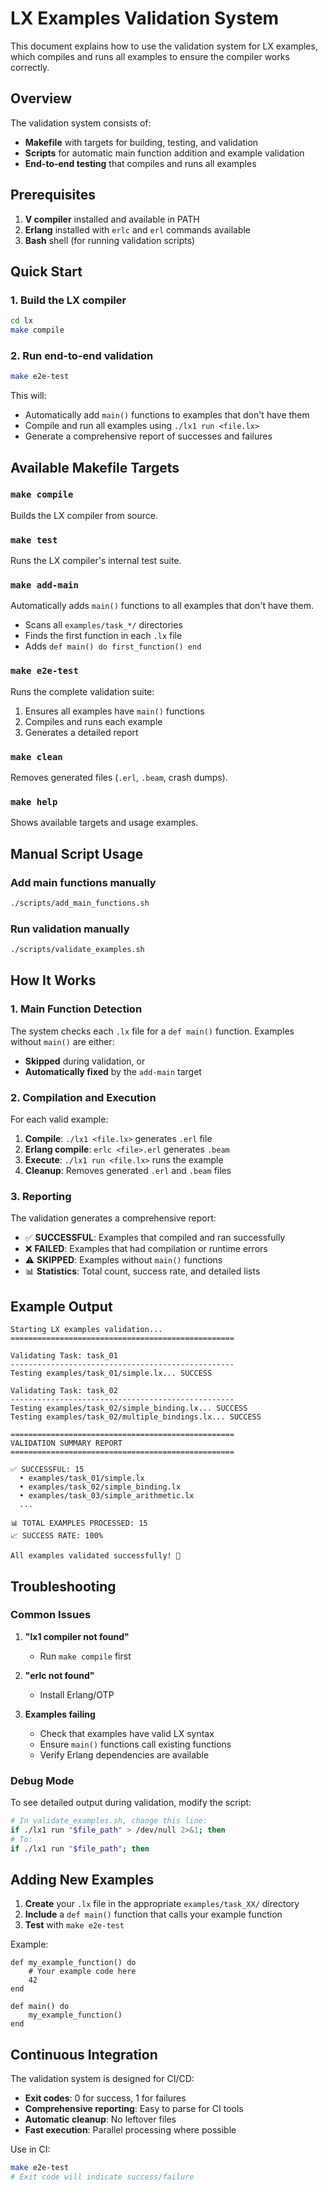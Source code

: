 # LX Examples Validation System

This document explains how to use the validation system for LX examples, which compiles and runs all examples to ensure the compiler works correctly.

## Overview

The validation system consists of:
- **Makefile** with targets for building, testing, and validation
- **Scripts** for automatic main function addition and example validation
- **End-to-end testing** that compiles and runs all examples

## Prerequisites

1. **V compiler** installed and available in PATH
2. **Erlang** installed with `erlc` and `erl` commands available
3. **Bash** shell (for running validation scripts)

## Quick Start

### 1. Build the LX compiler
```bash
cd lx
make compile
```

### 2. Run end-to-end validation
```bash
make e2e-test
```

This will:
- Automatically add `main()` functions to examples that don't have them
- Compile and run all examples using `./lx1 run <file.lx>`
- Generate a comprehensive report of successes and failures

## Available Makefile Targets

### `make compile`
Builds the LX compiler from source.

### `make test`
Runs the LX compiler's internal test suite.

### `make add-main`
Automatically adds `main()` functions to all examples that don't have them.
- Scans all `examples/task_*/` directories
- Finds the first function in each `.lx` file
- Adds `def main() do first_function() end`

### `make e2e-test`
Runs the complete validation suite:
1. Ensures all examples have `main()` functions
2. Compiles and runs each example
3. Generates a detailed report

### `make clean`
Removes generated files (`.erl`, `.beam`, crash dumps).

### `make help`
Shows available targets and usage examples.

## Manual Script Usage

### Add main functions manually
```bash
./scripts/add_main_functions.sh
```

### Run validation manually
```bash
./scripts/validate_examples.sh
```

## How It Works

### 1. Main Function Detection
The system checks each `.lx` file for a `def main()` function. Examples without `main()` are either:
- **Skipped** during validation, or
- **Automatically fixed** by the `add-main` target

### 2. Compilation and Execution
For each valid example:
1. **Compile**: `./lx1 <file.lx>` generates `.erl` file
2. **Erlang compile**: `erlc <file>.erl` generates `.beam`
3. **Execute**: `./lx1 run <file.lx>` runs the example
4. **Cleanup**: Removes generated `.erl` and `.beam` files

### 3. Reporting
The validation generates a comprehensive report:
- ✅ **SUCCESSFUL**: Examples that compiled and ran successfully
- ❌ **FAILED**: Examples that had compilation or runtime errors
- ⚠️ **SKIPPED**: Examples without `main()` functions
- 📊 **Statistics**: Total count, success rate, and detailed lists

## Example Output

```
Starting LX examples validation...
==================================================

Validating Task: task_01
--------------------------------------------------
Testing examples/task_01/simple.lx... SUCCESS

Validating Task: task_02
--------------------------------------------------
Testing examples/task_02/simple_binding.lx... SUCCESS
Testing examples/task_02/multiple_bindings.lx... SUCCESS

==================================================
VALIDATION SUMMARY REPORT
==================================================

✅ SUCCESSFUL: 15
  • examples/task_01/simple.lx
  • examples/task_02/simple_binding.lx
  • examples/task_03/simple_arithmetic.lx
  ...

📊 TOTAL EXAMPLES PROCESSED: 15
📈 SUCCESS RATE: 100%

All examples validated successfully! 🎉
```

## Troubleshooting

### Common Issues

1. **"lx1 compiler not found"**
   - Run `make compile` first

2. **"erlc not found"**
   - Install Erlang/OTP

3. **Examples failing**
   - Check that examples have valid LX syntax
   - Ensure `main()` functions call existing functions
   - Verify Erlang dependencies are available

### Debug Mode

To see detailed output during validation, modify the script:
```bash
# In validate_examples.sh, change this line:
if ./lx1 run "$file_path" > /dev/null 2>&1; then
# To:
if ./lx1 run "$file_path"; then
```

## Adding New Examples

1. **Create** your `.lx` file in the appropriate `examples/task_XX/` directory
2. **Include** a `def main()` function that calls your example function
3. **Test** with `make e2e-test`

Example:
```lx
def my_example_function() do
    # Your example code here
    42
end

def main() do
    my_example_function()
end
```

## Continuous Integration

The validation system is designed for CI/CD:
- **Exit codes**: 0 for success, 1 for failures
- **Comprehensive reporting**: Easy to parse for CI tools
- **Automatic cleanup**: No leftover files
- **Fast execution**: Parallel processing where possible

Use in CI:
```bash
make e2e-test
# Exit code will indicate success/failure
```